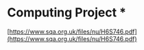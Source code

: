 # Computing Project \*

[https://www.sqa.org.uk/files/nu/H6S746.pdf](https://www.sqa.org.uk/files/nu/H6S746.pdf)

